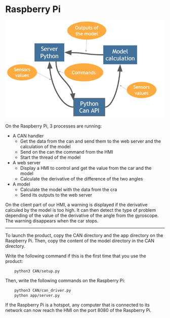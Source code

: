 # Raspberry Pi

<img src="../Images/raspi.png">

On the Raspberry Pi, 3 processes are running:
 * A CAN handler
    * Get the data from the can and send them to the web server and the calculation of the model
    * Send on the can the command from the HMI
    * Start the thread of the model
 * A web server
    * Display a HMI to control and get the value from the car and the model
    * Calculate the derivative of the difference of the two angles
 * A model
    * Calculate the model with the data from the cra
    * Send its outputs to the web server
    
On the client part of our HMI, a warning is displayed if the derivative calculed by the model is too high. It can then detect the type of problem depending of the value of the derivative of the angle from  the gyroscope.
The warning disappears when the car stops.
    
***

To launch the product, copy the CAN directory and the app directory on the Raspberry Pi. Then, copy the content of the model directory in the CAN directory.

Write the following command if this is the first time that you use the product:
``` 
    python3 CAN/setup.py
``` 

Then, write the following commands on the Raspberry Pi:
``` 
    python3 CAN/can_driver.py
    python app/server.py
```     
If the Raspberry Pi is a hotspot, any computer that is connected to its network can now reach the HMI on the port 8080 of the Raspberry Pi.